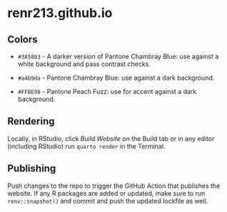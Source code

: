 # renr213.github.io

## Colors

-   `#3A5883` - A darker version of Pantone Chambray Blue: use against a white background and pass contrast checks.

-   `#a4b9da` - Pantone Chambray Blue: use against a dark background.

-   `#FFBE98` - Pantone Peach Fuzz: use for accent against a dark background.

## Rendering

Locally, in RStudio, click *Build Website* on the Build tab or in any editor (including RStudio) run `quarto render` in the Terminal.

## Publishing

Push changes to the repo to trigger the GitHub Action that publishes the website. If any R packages are added or updated, make sure to run `renv::snapshot()` and commit and push the updated lockfile as well.
